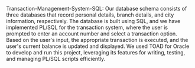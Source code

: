 Transaction-Management-System-SQL:
Our database schema consists of three databases that record personal details, branch details, and city information, respectively. The database is built using SQL, and we have implemented PL/SQL for the transaction system, where the user is prompted to enter an account number and select a transaction option. Based on the user's input, the appropriate transaction is executed, and the user's current balance is updated and displayed. We used TOAD for Oracle to develop and run this project, leveraging its features for writing, testing, and managing PL/SQL scripts efficiently.

